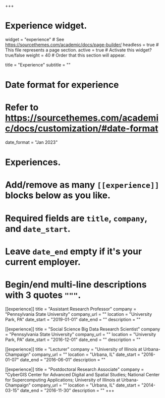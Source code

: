 +++
# Experience widget.
widget = "experience"  # See https://sourcethemes.com/academic/docs/page-builder/
headless = true  # This file represents a page section.
active = true  # Activate this widget? true/false
weight = 40  # Order that this section will appear.

title = "Experience"
subtitle = ""

# Date format for experience
#   Refer to https://sourcethemes.com/academic/docs/customization/#date-format
date_format = "Jan 2023"

# Experiences.
#   Add/remove as many `[[experience]]` blocks below as you like.
#   Required fields are `title`, `company`, and `date_start`.
#   Leave `date_end` empty if it's your current employer.
#   Begin/end multi-line descriptions with 3 quotes `"""`.
[[experience]]
  title = "Assistant Research Professor"
  company = "Pennsylvania State University"
  company_url = ""
  location = "University Park, PA"
  date_start = "2019-01-01"
  date_end = ""
  description = ""

[[experience]]
  title = "Social Science Big Data Research Scientist"
  company = "Pennsylvania State University"
  company_url = ""
  location = "University Park, PA"
  date_start = "2016-12-01"
  date_end = ""
  description = ""

[[experience]]
  title = "Lecturer"
  company = "University of Illinois at Urbana-Champaign"
  company_url = ""
  location = "Urbana, IL"
  date_start = "2016-01-07"
  date_end = "2016-06-01"
  description = ""

[[experience]]
  title = "Postdoctoral Research Associate"
  company = "CyberGIS Center for Advanced Digital and Spatial Studies; National Center for Supercomputing Applications; University of Illinois at Urbana-Champaign"
  company_url = ""
  location = "Urbana, IL"
  date_start = "2014-03-15"
  date_end = "2016-11-30"
  description = ""
+++
